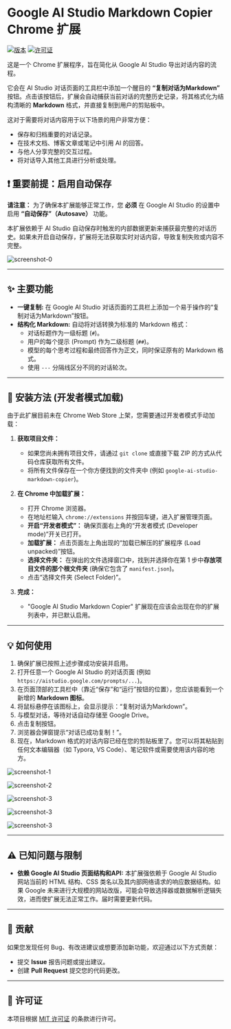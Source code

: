 # Google AI Studio Markdown Copier Chrome 扩展

[![版本](https://img.shields.io/badge/版本-1.0-blue.svg)](manifest.json)  [![许可证](https://img.shields.io/badge/许可证-MIT-green.svg)](LICENSE)

这是一个 Chrome 扩展程序，旨在简化从 Google AI Studio 导出对话内容的流程。

它会在 AI Studio 对话页面的工具栏中添加一个醒目的 **“复制对话为Markdown”** 按钮。点击该按钮后，扩展会自动捕获当前对话的完整历史记录，将其格式化为结构清晰的 **Markdown** 格式，并直接复制到用户的剪贴板中。

这对于需要将对话内容用于以下场景的用户非常方便：

*   保存和归档重要的对话记录。
*   在技术文档、博客文章或笔记中引用 AI 的回答。
*   与他人分享完整的交互过程。
*   将对话导入其他工具进行分析或处理。

##  :exclamation: 重要前提：启用自动保存

**请注意：** 为了确保本扩展能够正常工作，您 **必须** 在 Google AI Studio 的设置中启用 **“自动保存”（Autosave）** 功能。

本扩展依赖于 AI Studio 自动保存时触发的内部数据更新来捕获最完整的对话历史。如果未开启自动保存，扩展将无法获取实时对话内容，导致复制失败或内容不完整。

![screenshot-0](./assets/screenshot-0.png)

---

## ✨ 主要功能

*   **一键复制:** 在 Google AI Studio 对话页面的工具栏上添加一个易于操作的“复制对话为Markdown”按钮。
*   **结构化 Markdown:** 自动将对话转换为标准的 Markdown 格式：
    *   对话标题作为一级标题 (`#`)。
    *   用户的每个提示 (Prompt) 作为二级标题 (`##`)。
    *   模型的每个思考过程和最终回答作为正文，同时保证原有的 Markdown 格式。
    *   使用 `---` 分隔线区分不同的对话轮次。

---

## 🚀 安装方法 (开发者模式加载)

由于此扩展目前未在 Chrome Web Store 上架，您需要通过开发者模式手动加载：

1.  **获取项目文件：**
    *   如果您尚未拥有项目文件，请通过 `git clone` 或直接下载 ZIP 的方式从代码仓库获取所有文件。
    *   将所有文件保存在一个你方便找到的文件夹中 (例如 `google-ai-studio-markdown-copier`)。

2.  **在 Chrome 中加载扩展：**
    *   打开 Chrome 浏览器。
    *   在地址栏输入 `chrome://extensions` 并按回车键，进入扩展管理页面。
    *   **开启“开发者模式”：** 确保页面右上角的“开发者模式 (Developer mode)”开关已打开。
    *   **加载扩展：** 点击页面左上角出现的“加载已解压的扩展程序 (Load unpacked)”按钮。
    *   **选择文件夹：** 在弹出的文件选择窗口中，找到并选择你在第 1 步中**存放项目文件的那个根文件夹** (确保它包含了 `manifest.json`)。
    *   点击“选择文件夹 (Select Folder)”。

3.  **完成：**
    *   "Google AI Studio Markdown Copier" 扩展现在应该会出现在你的扩展列表中，并已默认启用。

---

## 💡 如何使用

1.  确保扩展已按照上述步骤成功安装并启用。
2.  打开任意一个 Google AI Studio 的对话页面 (例如 `https://aistudio.google.com/prompts/...`)。
3.  在页面顶部的工具栏中（靠近“保存”和“运行”按钮的位置），您应该能看到一个新增的 **Markdown 图标**。
4.  将鼠标悬停在该图标上，会显示提示：“复制对话为Markdown”。
5.  与模型对话，等待对话自动存储至 Google Drive。
6.  点击复制按钮。
7.  浏览器会弹窗提示“对话已成功复制！”。
8.  现在，Markdown 格式的对话内容已经在您的剪贴板里了。您可以将其粘贴到任何文本编辑器（如 Typora, VS Code）、笔记软件或需要使用该内容的地方。

![screenshot-1](./assets/screenshot-1.png)

![screenshot-2](./assets/screenshot-2.png)

![screenshot-3](./assets/screenshot-3.png)

![screenshot-3](./assets/screenshot-4.png)

![screenshot-3](./assets/screenshot-5.png)

---

## ⚠️ 已知问题与限制

*   **依赖 Google AI Studio 页面结构和API:** 本扩展强依赖于 Google AI Studio 网站当前的 HTML 结构、CSS 类名以及其内部网络请求的响应数据结构。如果 Google 未来进行大规模的网站改版，可能会导致选择器或数据解析逻辑失效，进而使扩展无法正常工作。届时需要更新代码。

---

## 🤝 贡献

如果您发现任何 Bug、有改进建议或想要添加新功能，欢迎通过以下方式贡献：

*   提交 **Issue** 报告问题或提出建议。
*   创建 **Pull Request** 提交您的代码更改。

---

## 📄 许可证

本项目根据 [MIT 许可证](LICENSE) 的条款进行许可。
